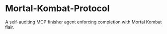 # Mortal-Kombat-Protocol
A self-auditing MCP finisher agent enforcing completion with Mortal Kombat flair.
